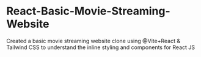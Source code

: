 # React-Basic-Movie-Streaming-Website
Created a basic movie streaming website clone using @Vite+React &amp; Tailwind CSS to understand the inline styling and components for React JS
